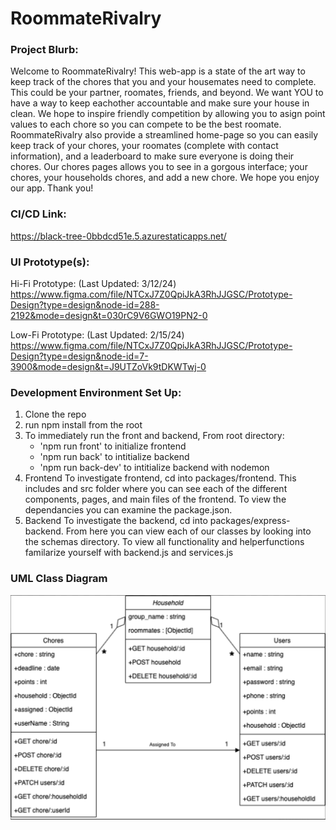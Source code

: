 # RoommateRivalry

### Project Blurb:
Welcome to RoommateRivalry! This web-app is a state of the art way to keep track of the chores that you and your housemates need to complete. This could be your partner, roomates, friends, and beyond. We want YOU to have a way to keep eachother accountable and make sure your house in clean. We hope to inspire friendly competition by allowing you to asign point values to each chore so you can compete to be the best roomate. RoommateRivalry also provide a streamlined home-page so you can easily keep track of your chores, your roomates (complete with contact information), and a leaderboard to make sure everyone is doing their chores. Our chores pages allows you to see in a gorgous interface; your chores, your households chores, and add a new chore. We hope you enjoy our app. Thank you! 

### CI/CD Link:
https://black-tree-0bbdcd51e.5.azurestaticapps.net/

### UI Prototype(s):
Hi-Fi Prototype: (Last Updated: 3/12/24)
https://www.figma.com/file/NTCxJ7Z0QpiJkA3RhJJGSC/Prototype-Design?type=design&node-id=288-2192&mode=design&t=030rC9V6GWO19PN2-0

Low-Fi Prototype: (Last Updated: 2/15/24)
https://www.figma.com/file/NTCxJ7Z0QpiJkA3RhJJGSC/Prototype-Design?type=design&node-id=7-3900&mode=design&t=J9UTZoVk9tDKWTwj-0

### Development Environment Set Up:
1. Clone the repo
2. run npm install from the root
3. To immediately run the front and backend, 
    From root directory:
    - 'npm run front' to initialize frontend
    - 'npm run back' to intitialize backend
    - 'npm run back-dev' to intitialize backend with nodemon
4. Frontend
    To investigate frontend, cd into packages/frontend.
    This includes and src folder where you can see each of the different components, pages, and main files of the frontend.
    To view the dependancies you can examine the package.json.
5. Backend
   To investigate the backend, cd into packages/express-backend.
   From here you can view each of our classes by looking into the schemas directory.
   To view all functionality and helperfunctions familarize yourself with backend.js and services.js

### UML Class Diagram
![alt text](https://github.com/AlexiLynn/RoommateRivalry/blob/main/documents/UMLDiagram.png)
